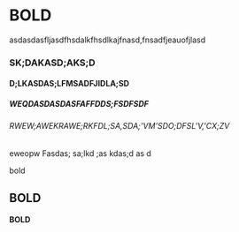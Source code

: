 # **BOLD**

asdasdasfljasdfhsdalkfhsdlkajfnasd,fnsadfjeauofjlasd

### SK;DAKASD;AKS;D

#### D;LKASDAS;LFMSADFJIDLA;SD

##### WEQDASDASDASFAFFDDS;FSDFSDF

###### RWEW;AWEKRAWE;RKFDL;SA,SDA;'VM'SDO;DFSL'V,'CX;ZV

eweopw Fasdas; sa;lkd ;as kdas;d as d

bold

## **BOLD**

**BOLD**
